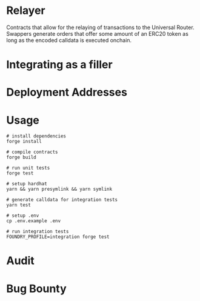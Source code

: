 # Relayer
Contracts that allow for the relaying of transactions to the Universal Router. Swappers generate orders that offer some amount of an ERC20 token as long as the encoded calldata is executed onchain.

# Integrating as a filler

# Deployment Addresses

# Usage

```
# install dependencies
forge install

# compile contracts
forge build

# run unit tests
forge test

# setup hardhat
yarn && yarn presymlink && yarn symlink

# generate calldata for integration tests
yarn test

# setup .env
cp .env.example .env

# run integration tests
FOUNDRY_PROFILE=integration forge test
```

# Audit

# Bug Bounty
